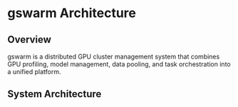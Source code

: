 # gswarm Architecture

## Overview

gswarm is a distributed GPU cluster management system that combines GPU profiling, model management, data pooling, and task orchestration into a unified platform.

## System Architecture 